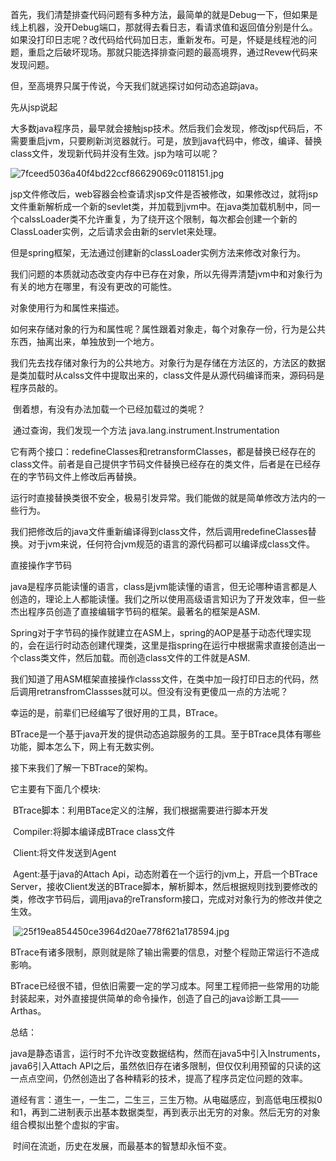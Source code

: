 首先，我们清楚排查代码问题有多种方法，最简单的就是Debug一下，但如果是线上机器，没开Debug端口，那就得去看日志，看请求值和返回值分别是什么。如果没打印日志呢？改代码给代码加日志，重新发布。可是，怀疑是线程池的问题，重启之后破坏现场。那就只能选择排查问题的最高境界，通过Revew代码来发现问题。

但，至高境界只属于传说，今天我们就逃探讨如何动态追踪java。

先从jsp说起

大多数java程序员，最早就会接触jsp技术。然后我们会发现，修改jsp代码后，不需要重启jvm，只要刷新浏览器就行。可是，放到java代码中，修改，编译、替换class文件，发现新代码并没有生效。jsp为啥可以呢？

![7fceed5036a40f4bd22ccf86629069c0118151.jpg](https://github.com/marshWillow/climbToTheTop/06-美团团队/png/clip_image001.jpg)

jsp文件修改后，web容器会检查请求jsp文件是否被修改，如果修改过，就将jsp文件重新解析成一个新的sevlet类，并加载到jvm中。在java类加载机制中，同一个calssLoader类不允许重复，为了绕开这个限制，每次都会创建一个新的ClassLoader实例，之后请求会由新的servlet来处理。

但是spring框架，无法通过创建新的classLoader实例方法来修改对象行为。

我们问题的本质就动态改变内存中已存在对象，所以先得弄清楚jvm中和对象行为有关的地方在哪里，有没有更改的可能性。

对象使用行为和属性来描述。

如何来存储对象的行为和属性呢？属性跟着对象走，每个对象存一份，行为是公共东西，抽离出来，单独放到一个地方。

我们先去找存储对象行为的公共地方。对象行为是存储在方法区的，方法区的数据是类加载时从calss文件中提取出来的，class文件是从源代码编译而来，源码码是程序员敲的。

​    倒着想，有没有办法加载一个已经加载过的类呢？

​    通过查询，我们发现一个方法 java.lang.instrument.Instrumentation

它有两个接口：redefineClasses和retransformClasses，都是替换已经存在的class文件。前者是自己提供字节码文件替换已经存在的类文件，后者是在已经存在的字节码文件上修改后再替换。

运行时直接替换类很不安全，极易引发异常。我们能做的就是简单修改方法内的一些行为。

我们把修改后的java文件重新编译得到class文件，然后调用redefineClasses替换。对于jvm来说，任何符合jvm规范的语言的源代码都可以编译成class文件。

直接操作字节码

java是程序员能读懂的语言，class是jvm能读懂的语言，但无论哪种语言都是人创造的，理论上人都能读懂。我们之所以使用高级语言知识为了开发效率，但一些杰出程序员创造了直接编辑字节码的框架。最著名的框架是ASM.

Spring对于字节码的操作就建立在ASM上，spring的AOP是基于动态代理实现的，会在运行时动态创建代理类，这里是指spring在运行中根据需求直接创造出一个class类文件，然后加载。而创造class文件的工件就是ASM.

我们知道了用ASM框架直接操作classs文件，在类中加一段打印日志的代码，然后调用retransfromClassses就可以。但没有没有更傻瓜一点的方法呢？

幸运的是，前辈们已经编写了很好用的工具，BTrace。

BTrace是一个基于java开发的提供动态追踪服务的工具。至于BTrace具体有哪些功能，脚本怎么下，网上有无数实例。

接下来我们了解一下BTrace的架构。

它主要有下面几个模块:

​    BTrace脚本：利用BTace定义的注解，我们根据需要进行脚本开发

​    Compiler:将脚本编译成BTrace class文件

​    Client:将文件发送到Agent

​    Agent:基于java的Attach Api，动态附着在一个运行的jvm上，开启一个BTrace Server，接收Client发送的BTrace脚本，解析脚本，然后根据规则找到要修改的类，修改字节码后，调用java的reTransform接口，完成对对象行为的修改并使之生效。

​    ![25f19ea854450ce3964d20ae778f621a178594.jpg](file:///C:\Users\H0137197\AppData\Local\Temp\msohtmlclip1\01\clip_image004.jpg)

BTrace有诸多限制，原则就是除了输出需要的信息，对整个程勋正常运行不造成影响。

BTrace已经很不错，但依旧需要一定的学习成本。阿里工程师把一些常用的功能封装起来，对外直接提供简单的命令操作，创造了自己的java诊断工具——Arthas。

总结：

​    java是静态语言，运行时不允许改变数据结构，然而在java5中引入Instruments，java6引入Attach API之后，虽然依旧存在诸多限制，但仅仅利用预留的只读的这一点点空间，仍然创造出了各种精彩的技术，提高了程序员定位问题的效率。

​    道经有言：道生一，一生二，二生三，三生万物。从电磁感应，到高低电压模拟0和1，再到二进制表示出基本数据类型，再到表示出无穷的对象。然后无穷的对象组合模拟出整个虚拟的宇宙。

​    时间在流逝，历史在发展，而最基本的智慧却永恒不变。
